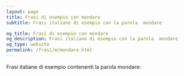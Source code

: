 ```yaml
---
layout: page
title: Frasi di esempio con mondare 
subtitle: Frasi italiane di esempio con la parola  mondare

og_title: Frasi di esempio con mondare 
og_description: Frasi italiane di esempio con la parola  mondare
og_type: website
permalink: /frasi/m/mondare.html
---
```


Frasi italiane di esempio contenenti la parola mondare:


